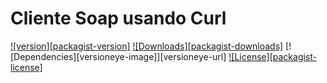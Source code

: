 # Cliente Soap usando Curl

[![version][packagist-version]][packagist-url]
[![Downloads][packagist-downloads]][packagist-url]
[![Dependencies][versioneye-image]][versioneye-url]
[![License][packagist-license]][license-url]


[packagist-url]: https://packagist.org/packages/aleplusplus/soapclient-curl-php

[license-url]: https://github.com/aleplusplus/soapclient-curl-php/blob/master/LICENSE
